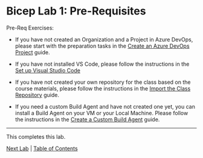 # Bicep Lab 1: Pre-Requisites

Pre-Req Exercises:

* If you have not created an Organization and a Project in Azure DevOps, please start with the preparation tasks in the [Create an Azure DevOps Project](../../setup/1-Create-Azdo-Project.md) guide.

* If you have not installed VS Code,  please follow the instructions in the [Set up Visual Studio Code](../../setup/3-Visual-Studio-Code.md)

* If you have not created your own repository for the class based on the course materials, please follow the instructions in the [Import the Class Repository](../../setup/3-Clone-Repo.md) guide.

* If you need a custom Build Agent and have not created one yet, you can install a Build Agent on your VM or your Local Machine.  Please follow the instructions in the [Create a Custom Build Agent](../../build-agents/desktop-runner/readme.md) guide.

<!-- 
1. Open VS Code and clone the repository. Press F1 or Ctl-Shift-P (Windows) and type Git: Clone and paste the following URL:

``` bash
https://github.com/lluppesms/activate.cicd.course
```

![Git: Clone](img/VS-Code-01.png)

![Clone Repository](img/VS-Code-02.png)

Choose a folder on your disk where you want to store the repository, open it, and then trust the authors of the repository:

![Clone Repository](img/VS-Code-03.png)

![Clone Repository](img/VS-Code-04.png)

![Clone Repository](img/VS-Code-05.png)

You should now have all of the lab materials available in your VS Code environment.

![Clone Repository](img/VS-Code-06.png)

You should be all set to start the labs! -->

---

This completes this lab.

[Next Lab](../02_Intro/readme.md) | [Table of Contents](../readme.md)
